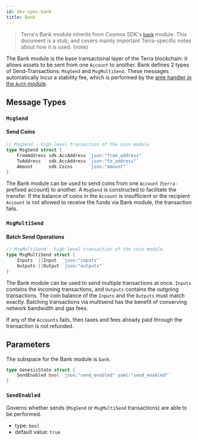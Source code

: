 ```yaml
---
id: dev-spec-bank
title: Bank
---
```


> Terra's Bank module inherits from Cosmos SDK's [`bank`](https://github.com/cosmos/cosmos-sdk/tree/v0.37.4/docs/spec/bank) module. This document is a stub, and covers mainly important Terra-specific notes about how it is used.
{note}

The Bank module is the base transactional layer of the Terra blockchain: it allows assets to be sent from one `Account` to another. Bank defines 2 types of Send-Transactions: `MsgSend` and `MsgMultiSend`. These messages automatically incur a stability fee, which is performed by the [ante handler in the `Auth` module](dev-spec-auth.md#stability-fee).

## Message Types

### `MsgSend`

#### Send Coins

```go
// MsgSend - high level transaction of the coin module
type MsgSend struct {
    FromAddress sdk.AccAddress `json:"from_address"`
    ToAddress   sdk.AccAddress `json:"to_address"`
    Amount      sdk.Coins      `json:"amount"`
}
```

The Bank module can be used to send coins from one `Account` (`terra-` prefixed account) to another. A `MsgSend` is constructed to facilitate the transfer. If the balance of coins in the `Account` is insufficient or the recipient `Account` is not allowed to receive the funds via Bank module, the transaction fails.

### `MsgMultiSend`

#### Batch Send Operations

```go
// MsgMultiSend - high level transaction of the coin module
type MsgMultiSend struct {
    Inputs  []Input  `json:"inputs"`
    Outputs []Output `json:"outputs"`
}
```

The Bank module can be used to send multiple transactions at once. `Inputs` contains the incoming transactions, and `Outputs` contains the outgoing transactions. The coin balance of the `Inputs` and the `Outputs` must match exactly. Batching transactions via multisend has the benefit of conserving network bandwidth and gas fees.

If any of the `Accounts` fails, then taxes and fees already paid through the transaction is not refunded.

## Parameters

The subspace for the Bank module is `bank`.

```go
type GenesisState struct {
	SendEnabled bool `json:"send_enabled" yaml:"send_enabled"`
}
```

### `SendEnabled`

Governs whether sends (`MsgSend` or `MsgMultiSend` transactions) are able to be performed.

- type: `bool`
- default value: `true`